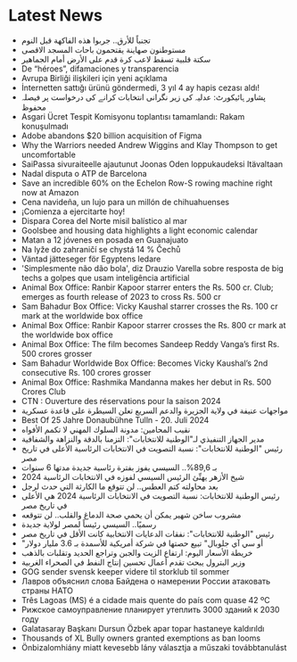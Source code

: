 # Latest News
-  تجنباً للأرق.. جربوا هذه الفاكهة قبل النوم
-  مستوطنون صهاينة يقتحمون باحات المسجد الاقصى
-  سكتة قلبية تسقط لاعب كرة قدم على الأرض أمام الجماهير
-  De “héroes”, difamaciones y transparencia
-  Avrupa Birliği ilişkileri için yeni açıklama
-  İnternetten sattığı ürünü göndermedi, 3 yıl 4 ay hapis cezası aldı!
-  پشاور ہائیکورٹ: عدلیہ کی زیر نگرانی انتخابات کرانے کی درخواست پر فیصلہ محفوظ
-  Asgari Ücret Tespit Komisyonu toplantısı tamamlandı: Rakam konuşulmadı
-  Adobe abandons $20 billion acquisition of Figma
-  Why the Warriors needed Andrew Wiggins and Klay Thompson to get uncomfortable
-  SaiPassa sivuraiteelle ajautunut Joonas Oden loppukaudeksi Itävaltaan
-  Nadal disputa o ATP de Barcelona
-  Save an incredible 60% on the Echelon Row-S rowing machine right now at Amazon
-  Cena navideña, un lujo para un millón de chihuahuenses
-  ¡Comienza a ejercitarte hoy!
-  Dispara Corea del Norte misil balístico al mar
-  Goolsbee and housing data highlights a light economic calendar
-  Matan a 12 jóvenes en posada en Guanajuato
-  Na lyže do zahraničí se chystá 14 % Čechů
-  Väntad jätteseger för Egyptens ledare
-  'Simplesmente não dão bola', diz Drauzio Varella sobre resposta de big techs a golpes que usam inteligência artificial
-  Animal Box Office: Ranbir Kapoor starrer enters the Rs. 500 cr. Club; emerges as fourth release of 2023 to cross Rs. 500 cr
-  Sam Bahadur Box Office: Vicky Kaushal starrer crosses the Rs. 100 cr mark at the worldwide box office
-  Animal Box Office: Ranbir Kapoor starrer crosses the Rs. 800 cr mark at the worldwide box office
-  Animal Box Office: The film becomes Sandeep Reddy Vanga’s first Rs. 500 crores grosser
-  Sam Bahadur Worldwide Box Office: Becomes Vicky Kaushal’s 2nd consecutive Rs. 100 crores grosser
-  Animal Box Office: Rashmika Mandanna makes her debut in Rs. 500 Crores Club
-  CTN : Ouverture des réservations pour la saison 2024
-  مواجهات عنيفة في ولاية الجزيرة والدعم السريع تعلن السيطرة على قاعدة عسكرية
-  Best Of 25 Jahre Donaubühne Tulln - 20. Juli 2024
-  نقيب المحامين: مدونة السلوك المهني لا تكمم الأفواه
-  مدير الجهاز التنفيذي لـ"الوطنية للانتخابات": التزمنا بالدقة والنزاهة والشفافية
-  رئيس "الوطنية للانتخابات": نسبة التصويت في الانتخابات الرئاسية الأعلى في تاريخ مصر
-  بـ 89,6%.. السيسي يفوز بفترة رئاسية جديدة مدتها 6 سنوات
-  شيخ الأزهر يهنِّئ الرئيس السيسي لفوزه في الانتخابات الرئاسية 2024
-  بعد محاولته كتم العطس.. لن تتوقع ما الكارثة التي حدث لرجل
-  رئيس الوطنية للانتخابات: نسبة التصويت في الانتخابات الرئاسية 2024 هي الأعلى في تاريخ مصر
-  مشروب ساخن شهير يمكن أن يحمي صحة الدماغ والقلب.. لن تتوقعه
-  رسميًا.. السيسي رئيساً لمصر لولاية جديدة
-  رئيس "الوطنية للانتخابات": نفقات الدعايات الانتخابية كانت الأقل في تاريخ مصر
-  "أو سي آي جلوبال" تبيع حصتها في شركة أمريكية للأسمدة بـ 3.6 مليار دولار
-  خريطة الأسعار اليوم: ارتفاع الزيت والجبن وتراجع الحديد وتقلبات بالذهب
-  وزير البترول يبحث تقدم أعمال تحسين إنتاج النفط في الصحراء الغربية
-  GOG sender svensk keeper videre til storklub til sommer
-  Лавров объяснил слова Байдена о намерении России атаковать страны НАТО
-  Três Lagoas (MS) é a cidade mais quente do país com quase 42 ºC
-  Рижское самоуправление планирует утеплить 3000 зданий к 2030 году
-  Galatasaray Başkanı Dursun Özbek apar topar hastaneye kaldırıldı
-  Thousands of XL Bully owners granted exemptions as ban looms
-  Önbizalomhiány miatt kevesebb lány választja a műszaki továbbtanulást
